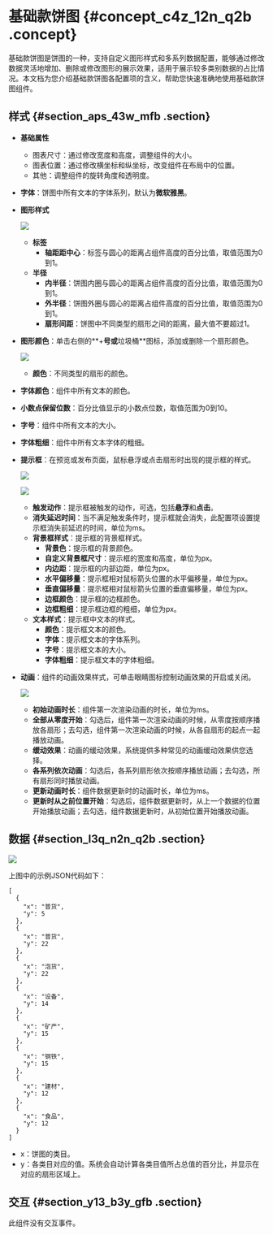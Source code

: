 # 基础款饼图 {#concept_c4z_12n_q2b .concept}

基础款饼图是饼图的一种，支持自定义图形样式和多系列数据配置，能够通过修改数据灵活地增加、删除或修改图形的展示效果，适用于展示较多类别数据的占比情况。本文档为您介绍基础款饼图各配置项的含义，帮助您快速准确地使用基础款饼图组件。

## 样式 {#section_aps_43w_mfb .section}

-   **基础属性**

    -   图表尺寸：通过修改宽度和高度，调整组件的大小。
    -   图表位置：通过修改横坐标和纵坐标，改变组件在布局中的位置。
    -   其他：调整组件的旋转角度和透明度。
-   **字体**：饼图中所有文本的字体系列，默认为**微软雅黑**。
-   **图形样式**

    ![](http://static-aliyun-doc.oss-cn-hangzhou.aliyuncs.com/assets/img/16971/15561879389464_zh-CN.png)

    -   **标签** 
        -   **轴距距中心**：标签与圆心的距离占组件高度的百分比值，取值范围为0到1。
    -   **半径** 
        -   **内半径**：饼图内圈与圆心的距离占组件高度的百分比值，取值范围为0到1。
        -   **外半径**：饼图外圈与圆心的距离占组件高度的百分比值，取值范围为0到1。
        -   **扇形间距**：饼图中不同类型的扇形之间的距离，最大值不要超过1。
-   **图形颜色**：单击右侧的**+**号或**垃圾桶**图标，添加或删除一个扇形颜色。

    ![](http://static-aliyun-doc.oss-cn-hangzhou.aliyuncs.com/assets/img/16971/15561879389465_zh-CN.png)

    -   **颜色**：不同类型的扇形的颜色。
-   **字体颜色**：组件中所有文本的颜色。
-   **小数点保留位数**：百分比值显示的小数点位数，取值范围为0到10。
-   **字号**：组件中所有文本的大小。
-   **字体粗细**：组件中所有文本字体的粗细。
-   **提示框**：在预览或发布页面，鼠标悬浮或点击扇形时出现的提示框的样式。

    ![](http://static-aliyun-doc.oss-cn-hangzhou.aliyuncs.com/assets/img/16971/155618793845305_zh-CN.png)

    ![](http://static-aliyun-doc.oss-cn-hangzhou.aliyuncs.com/assets/img/16971/155618794045306_zh-CN.png)

    -   **触发动作**：提示框被触发的动作，可选，包括**悬浮**和**点击**。
    -   **消失延迟时间**：当不满足触发条件时，提示框就会消失，此配置项设置提示框消失前延迟的时间，单位为ms。
    -   **背景框样式**：提示框的背景框样式。
        -   **背景色**：提示框的背景颜色。
        -   **自定义背景框尺寸**：提示框的宽度和高度，单位为px。
        -   **内边距**：提示框的内部边距，单位为px。
        -   **水平偏移量**：提示框相对鼠标箭头位置的水平偏移量，单位为px。
        -   **垂直偏移量**：提示框相对鼠标箭头位置的垂直偏移量，单位为px。
        -   **边框颜色**：提示框的边框颜色。
        -   **边框粗细**：提示框边框的粗细，单位为px。
    -   **文本样式**：提示框中文本的样式。
        -   **颜色**：提示框文本的颜色。
        -   **字体**：提示框文本的字体系列。
        -   **字号**：提示框文本的大小。
        -   **字体粗细**：提示框文本的字体粗细。
-   **动画**：组件的动画效果样式，可单击眼睛图标控制动画效果的开启或关闭。

    ![](http://static-aliyun-doc.oss-cn-hangzhou.aliyuncs.com/assets/img/16971/155618794014378_zh-CN.png)

    -   **初始动画时长**：组件第一次渲染动画的时长，单位为ms。
    -   **全部从零度开始**：勾选后，组件第一次渲染动画的时候，从零度按顺序播放各扇形；去勾选，组件第一次渲染动画的时候，从各自扇形的起点一起播放动画。
    -   **缓动效果**：动画的缓动效果，系统提供多种常见的动画缓动效果供您选择。
    -   **各系列依次动画**：勾选后，各系列扇形依次按顺序播放动画；去勾选，所有扇形同时播放动画。
    -   **更新动画时长**：组件数据更新时的动画时长，单位为ms。
    -   **更新时从之前位置开始**：勾选后，组件数据更新时，从上一个数据的位置开始播放动画；去勾选，组件数据更新时，从初始位置开始播放动画。

## 数据 {#section_l3q_n2n_q2b .section}

![](http://static-aliyun-doc.oss-cn-hangzhou.aliyuncs.com/assets/img/16971/15561879409467_zh-CN.png)

上图中的示例JSON代码如下：

``` {#codeblock_qah_3cs_msj}
[
  {
    "x": "普货",
    "y": 5
  },
  {
    "x": "普货",
    "y": 22
  },
  {
    "x": "泡货",
    "y": 22
  },
  {
    "x": "设备",
    "y": 14
  },
  {
    "x": "矿产",
    "y": 15
  },
  {
    "x": "钢铁",
    "y": 15
  },
  {
    "x": "建材",
    "y": 12
  },
  {
    "x": "食品",
    "y": 12
  }
]
```

-   x：饼图的类目。
-   y：各类目对应的值。系统会自动计算各类目值所占总值的百分比，并显示在对应的扇形区域上。

## 交互 {#section_y13_b3y_gfb .section}

此组件没有交互事件。

